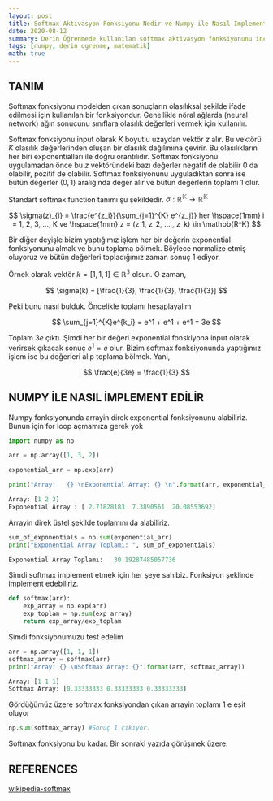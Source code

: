 ```yaml
---
layout: post
title: Softmax Aktivasyon Fonksiyonu Nedir ve Numpy ile Nasıl Implement Edilir 
date: 2020-08-12
summary: Derin Öğrenmede kullanılan softmax aktivasyon fonksiyonunu inceliyoruz.
tags: [numpy, derin ogrenme, matematik]
math: true
---
```



## TANIM

Softmax fonksiyonu modelden çıkan sonuçların olasılıksal şekilde ifade edilmesi için kullanılan bir fonksiyondur. Genellikle nöral ağlarda (neural network) ağın sonucunu sınıflara olasılık değerleri vermek için kullanılır. 

Softmax fonksiyonu input olarak $K$ boyutlu uzaydan vektör $z$ alır. Bu vektörü $K$ olasılık değerlerinden oluşan bir olasılık dağılımına çevirir. Bu olasılıkların her biri exponentialları ile doğru orantılıdır. Softmax fonksiyonu uygulamadan önce bu $z$ vektöründeki bazı değerler negatif de olabilir 0 da olabilir, pozitif de olabilir. Softmax fonksiyonunu uyguladıktan sonra ise bütün değerler $(0, 1)$ aralığında değer alır ve bütün değerlerin toplamı 1 olur. 

Standart softmax function tanımı şu şekildedir. $\sigma : \mathbb{R^{K}} \rightarrow  \mathbb{R^K}$ 

$$
\sigma(z)_{i} = \frac{e^{z_i}}{\sum_{j=1}^{K} e^{z_j}} her \hspace{1mm} i = 1, 2, 3, ...,  K ve  \hspace{1mm} z = (z_1, z_2, ... , z_k) \in \mathbb{R^K}
$$

Bir diğer deyişle bizim yaptığımız işlem her bir değerin exponential fonksiyonunu almak ve bunu toplama bölmek. Böylece normalize etmiş oluyoruz ve bütün değerleri topladığımız zaman sonuç 1 ediyor. 

Örnek olarak vektör $k = [1, 1, 1] \in \mathbb{R^3}$ olsun. O zaman,

$$
\sigma(k) = [\frac{1}{3}, \frac{1}{3}, \frac{1}{3}]
$$

Peki bunu nasıl bulduk. Öncelikle toplamı hesaplayalım

$$
\sum_{j=1}^{K}e^{k_i} = e^1 + e^1 + e^1 = 3e
$$

Toplam $3e$ çıktı. Şimdi her bir değeri exponential fonskiyona input olarak verirsek çıkacak sonuç $e^1 = e$ olur. Bizim softmax fonksiyonunda yaptığımız işlem ise bu değerleri alıp toplama bölmek. Yani,

$$
\frac{e}{3e} = \frac{1}{3}
$$


## NUMPY İLE NASIL İMPLEMENT EDİLİR

Numpy fonksiyonunda arrayin direk exponential fonksiyonunu alabiliriz. Bunun için for loop açmamıza gerek yok

```python
import numpy as np

arr = np.array([1, 3, 2])

exponential_arr = np.exp(arr)

print("Array:   {} \nExponential Array: {} \n".format(arr, exponential_arr))
```

```python
Array: [1 2 3] 
Exponential Array : [ 2.71828183  7.3890561  20.08553692] 
```

Arrayin direk üstel şekilde toplamını da alabiliriz. 

```python
sum_of_exponentials = np.sum(exponential_arr)
print("Exponential Array Toplamı: ", sum_of_exponentials)
```

```python
Exponential Array Toplamı:   30.19287485057736
```

Şimdi softmax implement etmek için her şeye sahibiz. Fonksiyon şeklinde implement edebiliriz.

```python
def softmax(arr):
    exp_array = np.exp(arr)
    exp_toplam = np.sum(exp_array)
    return exp_array/exp_toplam
```

Şimdi fonksiyonumuzu test edelim

```python
arr = np.array([1, 1, 1])
softmax_array = softmax(arr)
print("Array: {} \nSoftmax Array: {}".format(arr, softmax_array))
```

```python
Array: [1 1 1] 
Softmax Array: [0.33333333 0.33333333 0.33333333]
```

Gördüğümüz üzere softmax fonksiyondan çıkan arrayin toplamı 1 e eşit oluyor
```python
np.sum(softmax_array) #Sonuç 1 çıkıyor. 
```

Softmax fonksiyonu bu kadar. Bir sonraki yazıda görüşmek üzere. 

## REFERENCES

[wikipedia-softmax](https://en.wikipedia.org/wiki/Softmax_function)





